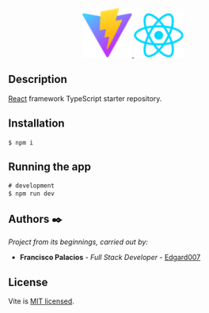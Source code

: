 <p align="center">
  <a href="https://vitejs.dev" target="_blank">
    <img src="public/vite.svg" width="100" alt="Vite logo" />
  </a>
  <a href="https://reactjs.org" target="_blank">
    <img src="src/assets/react.svg" width="100" alt="React logo" />
  </a>
</p>

## Description

[React](https://github.com/facebook/react) framework TypeScript starter repository.

## Installation

```
$ npm i
```

## Running the app

```
# development
$ npm run dev
```

## Authors ✒️

_Project from its beginnings, carried out by:_

- **Francisco Palacios** - _Full Stack Developer_ - [Edgard007](https://github.com/Edgard007)

## License

Vite is [MIT licensed](https://github.com/vitejs/vite/blob/main/LICENSE).
